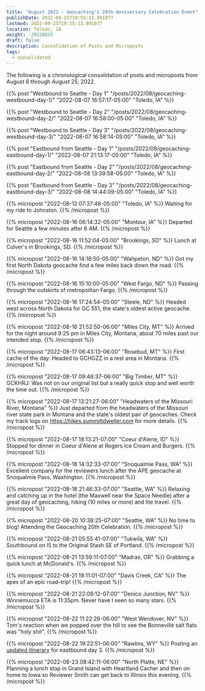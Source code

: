 ```yaml
---
title: "August 2022 - Geocaching's 20th Anniversary Celebration Event"
publishDate: 2022-09-25T19:55:13.891077
lastmod: 2022-09-25T19:55:13.891077
location: Toledo, IA
weight: -20220825
draft: false
description: Consolidation of Posts and Microposts
tags:
  - consolidated
---
```


The following is a chronological consolidation of posts and microposts from August 6 through August 25, 2022.

{{% post "Westbound to Seattle - Day 1" "/posts/2022/08/geocaching-westbound-day-1/" "2022-08-07 16:57:17-05:00" "Toledo, IA" %}}

{{% post "Westbound to Seattle - Day 2" "/posts/2022/08/geocaching-westbound-day-2/" "2022-08-07 16:58:00-05:00" "Toledo, IA" %}}

{{% post "Westbound to Seattle - Day 3" "/posts/2022/08/geocaching-westbound-day-3/" "2022-08-07 16:58:14-05:00" "Toledo, IA" %}}

{{% post "Eastbound from Seattle - Day 1" "/posts/2022/08/geocaching-eastbound-day-1/" "2022-08-07 21:13:17-05:00" "Toledo, IA" %}}

{{% post "Eastbound from Seattle - Day 2" "/posts/2022/08/geocaching-eastbound-day-2/" "2022-08-08 13:39:58-05:00" "Toledo, IA" %}}

{{% post "Eastbound from Seattle - Day 3" "/posts/2022/08/geocaching-eastbound-day-3/" "2022-08-08 14:44:09-05:00" "Toledo, IA" %}}

{{% micropost "2022-08-12 07:37:48-05:00" "Toledo, IA" %}}
Waiting for my ride to Johnston.
{{% /micropost %}}

{{% micropost "2022-08-16 06:14:32-05:00" "Montour, IA" %}}
Departed for Seattle a few minutes  after 6 AM.
{{% /micropost %}}

{{% micropost "2022-08-16 11:52:04-05:00" "Brookings, SD" %}}
Lunch at Culver's in Brookings, SD.
{{% /micropost %}}

{{% micropost "2022-08-16 14:18:50-05:00" "Wahpeton, ND" %}}
Got my first North Dakota geocache find a few miles back down the road.
{{% /micropost %}}

{{% micropost "2022-08-16 15:10:00-05:00" "West Fargo, ND" %}}
Passing through the outskirts of metropolitan Fargo.
{{% /micropost %}}

{{% micropost "2022-08-16 17:24:54-05:00" "Steele, ND" %}}
Headed west across North Dakota for GC 551, the state's oldest active geocache.
{{% /micropost %}}

{{% micropost "2022-08-16 21:52:50-06:00" "Miles City, MT" %}}
Arrived for the night around 9:25 pm in Miles City, Montana, about 70 miles past our intended stop.
{{% /micropost %}}

{{% micropost "2022-08-17 06:43:13-06:00" "Rosebud, MT" %}}
First cache of the day:  Headed to GCHGZZ in a rest area in Montana.
{{% /micropost %}}

{{% micropost "2022-08-17 09:46:37-06:00" "Big Timber, MT" %}}
GCKHRJ:  Was not on our original list but a really quick stop and well worth the time out.
{{% /micropost %}}

{{% micropost "2022-08-17 13:21:27-06:00" "Headwaters of the Missouri River, Montana" %}}
Just departed from the headwaters of the Missouri river state park in Montana and the state's oldest pair of geocaches.  Check my track logs on https://hikes.summittdweller.com for more details.
{{% /micropost %}}

{{% micropost "2022-08-17 18:13:21-07:00" "Coeur d'Alene, ID" %}}
Stopped for dinner in Coeur d'Alene at Rogers Ice Cream and Burgers.
{{% /micropost %}}

{{% micropost "2022-08-18 14:32:33-07:00" "Snoqualmie Pass, WA" %}}
Excellent company for the reviewers lunch after the APE geocache at Snoqualmie Pass, Washington.
{{% /micropost %}}

{{% micropost "2022-08-18 21:46:33-07:00" "Seattle, WA" %}}
Relaxing and catching up in the hotel (the Maxwell near the Space Needle) after a great day of geocaching, hiking (10 miles or more) and lite travel.
{{% /micropost %}}

{{% micropost "2022-08-20 10:38:25-07:00" "Seattle, WA" %}}
No time to blog!  Attending the Geocaching 20th Celebration.
{{% /micropost %}}

{{% micropost "2022-08-21 05:55:41-07:00" "Tukwila, WA" %}}
Southbound on I5 to the Original Stash SE of Portland.
{{% /micropost %}}

{{% micropost "2022-08-21 13:59:11-07:00" "Madras, OR" %}}
Grabbing a quick lunch at McDonald's.
{{% /micropost %}}

{{% micropost "2022-08-21 19:11:01-07:00" "Davis Creek, CA" %}}
The apex of an epic road-trip!
{{% /micropost %}}

{{% micropost "2022-08-21 22:09:12-07:00" "Denico Junction, NV" %}}
Winnemucca ETA is 11:35pm.  Never have I seen so many stars.
{{% /micropost %}}

{{% micropost "2022-08-22 11:22:28-06:00" "West Wendover, NV" %}}
Tom's reaction when we popped over the hill to see the Bonneville salt flats was "holy shit".
{{% /micropost %}}

{{% micropost "2022-08-22 19:22:51-06:00" "Rawlins, WY" %}}
Posting an [updated itinerary](/posts/2022/08/geocaching-eastbound-day-3/) for eastbound day 3.
{{% /micropost %}}

{{% micropost "2022-08-23 08:42:11-06:00" "North Platte, NE" %}}
Planning a lunch stop in Grand Island with Heartland Cacher and then on home to Iowa so Reviewer Smith can get back to Illinois this evening.
{{% /micropost %}}
